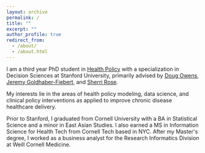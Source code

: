 ```yaml
---
layout: archive
permalink: /
title: ""
excerpt: ""
author_profile: true
redirect_from: 
  - /about/
  - /about.html
---
```


I am a third year PhD student in [Health Policy](https://healthpolicy.fsi.stanford.edu/) with a specialization in Decision Sciences at Stanford University, primarily advised by [Doug Owens](https://healthpolicy.fsi.stanford.edu/people/douglas_k_owens), [Jeremy Goldhaber-Fiebert](https://healthpolicy.fsi.stanford.edu/people/jeremy_goldhaberfiebert), and [Sherri Rose](http://drsherrirose.org/). 

My interests lie in the areas of health policy modeling, data science, and clinical policy interventions as applied to improve chronic disease healthcare delivery. 

Prior to Stanford, I graduated from Cornell University with a BA in Statistical Science and a minor in East Asian Studies. I also earned a MS in Information Science for Health Tech from Cornell Tech based in NYC. After my Master's degree, I worked as a business analyst for the Research Informatics Division at Weill Cornell Medicine.




